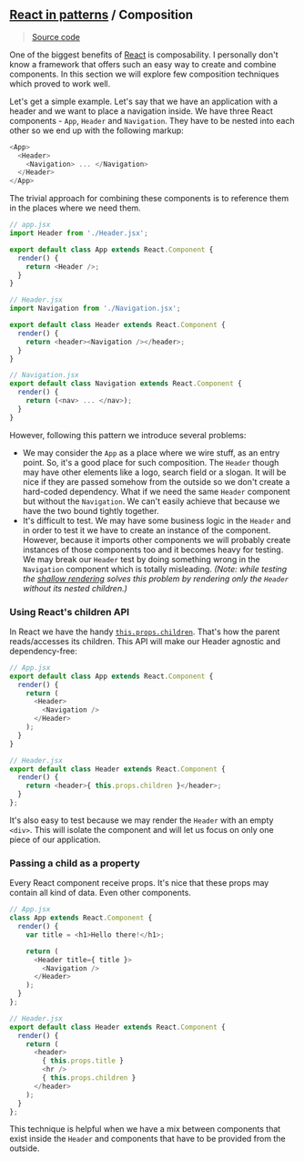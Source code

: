 ## [React in patterns](../../README.md) / Composition

> [Source code](https://github.com/krasimir/react-in-patterns/tree/master/patterns/composition/src)

One of the biggest benefits of [React](http://krasimirtsonev.com/blog/article/The-bare-minimum-to-work-with-React) is composability. I personally don't know a framework that offers such an easy way to create and combine components. In this section we will explore few composition techniques which proved to work well.

Let's get a simple example. Let's say that we have an application with a header and we want to place a navigation inside. We have three React components - `App`, `Header` and `Navigation`. They have to be nested into each other so we end up with the following markup:

```js
<App>
  <Header>
    <Navigation> ... </Navigation>
  </Header>
</App>
```

The trivial approach for combining these components is to reference them in the places where we need them.

```js
// app.jsx
import Header from './Header.jsx';

export default class App extends React.Component {
  render() {
    return <Header />;
  }
}

// Header.jsx
import Navigation from './Navigation.jsx';

export default class Header extends React.Component {
  render() {
    return <header><Navigation /></header>;
  }
}

// Navigation.jsx
export default class Navigation extends React.Component {
  render() {
    return (<nav> ... </nav>);
  }
}
```

However, following this pattern we introduce several problems:

* We may consider the `App` as a place where we wire stuff, as an entry point. So, it's a good place for such composition. The `Header` though may have other elements like a logo, search field or a slogan. It will be nice if they are passed somehow from the outside so we don't create a hard-coded dependency. What if we need the same `Header` component but without the `Navigation`. We can't easily achieve that because we have the two bound tightly together.
* It's difficult to test. We may have some business logic in the `Header` and in order to test it we have to create an instance of the component. However, because it imports other components we will probably create instances of those components too and it becomes heavy for testing. We may break our `Header` test by doing something wrong in the `Navigation` component which is totally misleading. *(Note: while testing the [shallow rendering](https://facebook.github.io/react/docs/test-utils.html#shallow-rendering) solves this problem by rendering only the `Header` without its nested children.)*

### Using React's children API

In React we have the handy [`this.props.children`](https://facebook.github.io/react/docs/multiple-components.html#children). That's how the parent reads/accesses its children. This API will make our Header agnostic and dependency-free:

```js
// App.jsx
export default class App extends React.Component {
  render() {
    return (
      <Header>
        <Navigation />
      </Header>
    );
  }
}

// Header.jsx
export default class Header extends React.Component {
  render() {
    return <header>{ this.props.children }</header>;
  }
};
```

It's also easy to test because we may render the `Header` with an empty `<div>`. This will isolate the component and will let us focus on only one piece of our application.

### Passing a child as a property

Every React component receive props. It's nice that these props may contain all kind of data. Even other components.

```js
// App.jsx
class App extends React.Component {
  render() {
    var title = <h1>Hello there!</h1>;

    return (
      <Header title={ title }>
        <Navigation />
      </Header>
    );
  }
};

// Header.jsx
export default class Header extends React.Component {
  render() {
    return (
      <header>
        { this.props.title }
        <hr />
        { this.props.children }
      </header>
    );
  }
};

```

This technique is helpful when we have a mix between components that exist inside the `Header` and components that have to be provided from the outside.

